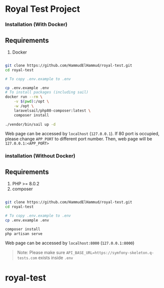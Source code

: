 # Royal Test Project

### Installation (With Docker)

## Requirements
1. Docker

```bash

git clone https://github.com/HammudElHammud/royal-test.git
cd royal-test

# To copy .env.example to .env

cp .env.example .env
# To install packages (including sail)
docker run --rm \
    -v $(pwd):/opt \
    -w /opt \
    laravelsail/php80-composer:latest \
    composer install
    
./vendor/bin/sail up -d
```

Web page can be accessed by `localhost` (`127.0.0.1`). If 80 port is occupied, please change `APP_PORT` to different port number. Then, web page will be `127.0.0.1:<APP_PORT>`

### installation (Without Docker)

## Requirements
1. PHP >= 8.0.2
2. composer

```bash

git clone https://github.com/HammudElHammud/royal-test.git
cd royal-test

# To copy .env.example to .env
cp .env.example .env

composer install
php artisan serve
```

Web page can be accessed by `localhost:8000` (`127.0.0.1:8000`)


> Note: Please make sure `API_BASE_URL=https://symfony-skeleton.q-tests.com` exists inside `.env`

# royal-test
